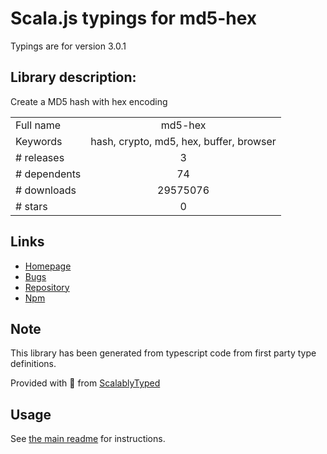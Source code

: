 
# Scala.js typings for md5-hex

Typings are for version 3.0.1

## Library description:
Create a MD5 hash with hex encoding

|                    |                 |
| ------------------ | :-------------: |
| Full name          | md5-hex |
| Keywords           | hash, crypto, md5, hex, buffer, browser |
| # releases         | 3 |
| # dependents       | 74 |
| # downloads        | 29575076 |
| # stars            | 0 |

## Links
- [Homepage](https://github.com/sindresorhus/md5-hex#readme)
- [Bugs](https://github.com/sindresorhus/md5-hex/issues)
- [Repository](https://github.com/sindresorhus/md5-hex)
- [Npm](https://www.npmjs.com/package/md5-hex)
    


## Note
This library has been generated from typescript code from first party type definitions.

Provided with :purple_heart: from [ScalablyTyped](https://github.com/oyvindberg/ScalablyTyped)

## Usage
See [the main readme](../../readme.md) for instructions.


